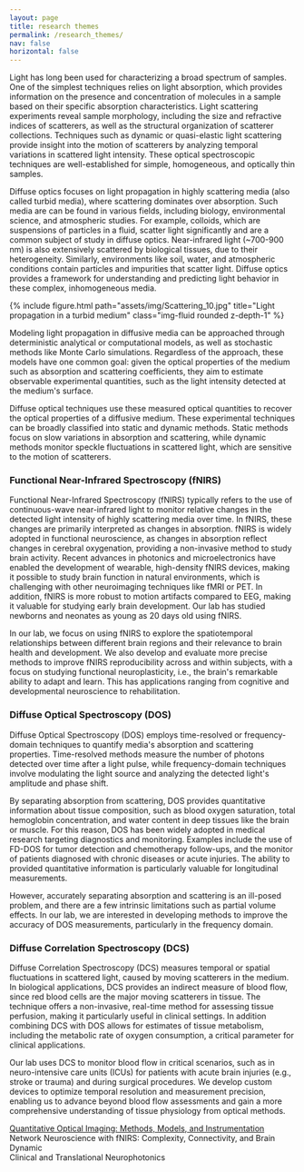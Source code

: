 ```yaml
---
layout: page
title: research themes
permalink: /research_themes/
nav: false
horizontal: false
---
```


<!--
Optical imaging through near-infrared as unifying theme 
-->

Light has long been used for characterizing a broad spectrum of samples. One of the simplest techniques relies on light absorption, which provides information on the presence and concentration of molecules in a sample based on their specific absorption characteristics. Light scattering experiments reveal sample morphology, including the size and refractive indices of scatterers, as well as the structural organization of scatterer collections. Techniques such as dynamic or quasi-elastic light scattering provide insight into the motion of scatterers by analyzing temporal variations in scattered light intensity. These optical spectroscopic techniques are well-established for simple, homogeneous, and optically thin samples.

Diffuse optics focuses on light propagation in highly scattering media (also called turbid media), where scattering dominates over absorption. Such media are can be found in various fields, including biology, environmental science, and atmospheric studies. For example, colloids, which are suspensions of particles in a fluid, scatter light significantly and are a common subject of study in diffuse optics. Near-infrared light (~700-900 nm) is also extensively scattered by biological tissues, due to their heterogeneity. Similarly, environments like soil, water, and atmospheric conditions contain particles and impurities that scatter light. Diffuse optics provides a framework for understanding and predicting light behavior in these complex, inhomogeneous media.

<div class="row">
    <div class="col-sm mt-3 mt-md-0">
        {% include figure.html path="assets/img/Scattering_10.jpg" title="Light propagation in a turbid medium" class="img-fluid rounded z-depth-1" %}
    </div>
</div>

Modeling light propagation in diffusive media can be approached through deterministic analytical or computational models, as well as stochastic methods like Monte Carlo simulations. Regardless of the approach, these models have one common goal: given the optical properties of the medium such as absorption and scattering coefficients, they aim to estimate observable experimental quantities, such as the light intensity detected at the medium's surface. 

Diffuse optical techniques use these measured optical quantities to recover the optical properties of a diffusive medium. These experimental techniques can be broadly classified into static and dynamic methods. Static methods focus on slow variations in absorption and scattering, while dynamic methods monitor speckle fluctuations in scattered light, which are sensitive to the motion of scatterers. 


### Functional Near-Infrared Spectroscopy (fNIRS)

Functional Near-Infrared Spectroscopy (fNIRS) typically refers to the use of continuous-wave near-infrared light to monitor relative changes in the detected light intensity of highly scattering media over time. In fNIRS, these changes are primarily interpreted as changes in absorption. fNIRS is widely adopted in functional neuroscience, as changes in absorption reflect changes in cerebral oxygenation, providing a non-invasive method to study brain activity. Recent advances in photonics and microelectronics have enabled the development of wearable, high-density fNIRS devices, making it possible to study brain function in natural environments, which is challenging with other neuroimaging techniques like fMRI or PET. In addition, fNIRS is more robust to motion artifacts compared to EEG, making it valuable for studying early brain development. Our lab has studied newborns and neonates as young as 20 days old using fNIRS.

In our lab, we focus on using fNIRS to explore the spatiotemporal relationships between different brain regions and their relevance to brain health and development. We also develop and evaluate more precise methods to improve fNIRS reproducibility across and within subjects, with a focus on studying functional neuroplasticity, i.e., the brain's remarkable ability to adapt and learn. This has applications ranging from cognitive and developmental neuroscience to rehabilitation.


### Diffuse Optical Spectroscopy (DOS)

Diffuse Optical Spectroscopy (DOS) employs time-resolved or frequency-domain techniques to quantify media's absorption and scattering properties. Time-resolved methods measure the number of photons detected over time after a light pulse, while frequency-domain techniques involve modulating the light source and analyzing the detected light's amplitude and phase shift.

By separating absorption from scattering, DOS provides quantitative information about tissue composition, such as blood oxygen saturation, total hemoglobin concentration, and water content in deep tissues like the brain or muscle. For this reason, DOS has been widely adopted in medical research targeting diagnostics and monitoring. Examples include the use of FD-DOS for tumor detection and chemotherapy follow-ups, and the monitor of patients diagnosed with chronic diseases or acute injuries. The ability to provided quantitative information is particularly valuable for longitudinal measurements. 

However, accurately separating absorption and scattering is an ill-posed problem, and there are a few intrinsic limitations such as partial volume effects. In our lab, we are interested in developing methods to improve the accuracy of DOS measurements, particularly in the frequency domain.


### Diffuse Correlation Spectroscopy (DCS)

Diffuse Correlation Spectroscopy (DCS) measures temporal or spatial fluctuations in scattered light, caused by moving scatterers in the medium. In biological applications, DCS provides an indirect measure of blood flow, since red blood cells are the major moving scatterers in tissue. The technique offers a non-invasive, real-time method for assessing tissue perfusion, making it particularly useful in clinical settings. In addition combining DCS with DOS allows for estimates of tissue metabolism, including the metabolic rate of oxygen consumption, a critical parameter for clinical applications.

Our lab uses DCS to monitor blood flow in critical scenarios, such as in neuro-intensive care units (ICUs) for patients with acute brain injuries (e.g., stroke or trauma) and during surgical procedures. We develop custom devices to optimize temporal resolution and measurement precision, enabling us to advance beyond blood flow assessments and gain a more comprehensive understanding of tissue physiology from optical methods. 

<div class="row">
    <div class="col-sm mt-3 mt-md-0">
        <a href="/diffuse-optics/">
            Quantitative Optical Imaging: Methods, Models, and Instrumentation
        </a>
    </div>
    <div class="col-sm mt-3 mt-md-0">
        Network Neuroscience with fNIRS: Complexity, Connectivity, and Brain Dynamic
    </div>
    <div class="col-sm mt-3 mt-md-0">
        Clinical and Translational Neurophotonics
    </div>
</div>

<!--
<div class="row">
    <div class="col-sm mt-3 mt-md-0">
        <a href="/diffuse-optics/">
            {% include figure.html path="assets/img/diffuse-optics.png" title="example image" class="img-fluid rounded z-depth-1" %}
        </a>
    </div>
    <div class="col-sm mt-3 mt-md-0">
        {% include figure.html path="assets/img/ComplexSystems.png" title="example image" class="img-fluid rounded z-depth-1" %}
    </div>
    <div class="col-sm mt-3 mt-md-0">
        {% include figure.html path="assets/img/ML4H.png" title="example image" class="img-fluid rounded z-depth-1" %}
    </div>
</div>

-->

